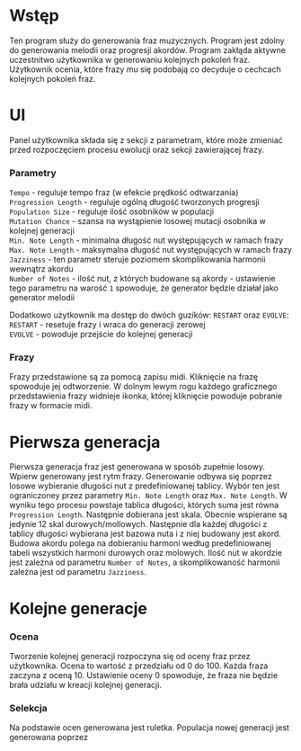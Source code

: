 # Wstęp

Ten program służy do generowania fraz muzycznych. Program jest zdolny do generowania melodii oraz progresji akordów. Program zakłąda aktywne uczestnitwo użytkownika w generowaniu kolejnych pokoleń fraz. Użytkownik ocenia, które frazy mu się podobają co decyduje o cechcach kolejnych pokoleń fraz.

# UI

Panel użytkownika składa się z sekcji z parametram, które może zmieniać przed rozpoczęciem procesu ewolucji oraz sekcji zawierającej frazy. 

### Parametry

``Tempo`` - reguluje tempo fraz (w efekcie prędkość odtwarzania)   
``Progression Length`` - reguluje ogólną długość tworzonych progresji   
``Population Size`` - reguluje ilość osobników w populacji   
``Mutation Chance`` - szansa na wystąpienie losowej mutacji osobnika w kolejnej generacji   
``Min. Note Length`` - minimalna długość nut występujących w ramach frazy   
``Max. Note Length`` - maksymalna długość nut występujących w ramach frazy   
``Jazziness`` - ten parametr steruje poziomem skomplikowania harmonii wewnątrz akordu   
``Number of Notes`` - ilość nut, z których budowane są akordy - ustawienie tego parametru na warość ``1`` spowoduje, że generator będzie działał jako generator melodii   

Dodatkowo użytkownik ma dostęp do dwóch guzików: ``RESTART`` oraz ``EVOLVE``:    
``RESTART`` - resetuje frazy i wraca do generacji zerowej   
``EVOLVE`` - powoduje przejście do kolejnej generacji   

### Frazy

Frazy przedstawione są za pomocą zapisu midi. Kliknięcie na frazę spowoduje jej odtworzenie. W dolnym lewym rogu każdego graficznego przedstawienia frazy widnieje ikonka, której kliknięcie powoduje pobranie frazy w formacie midi.

# Pierwsza generacja

Pierwsza generacja fraz jest generowana w sposób zupełnie losowy. Wpierw generowany jest rytm frazy. Generowanie odbywa się poprzez losowe wybieranie długości nut z predefiniowanej tablicy. Wybór ten jest ograniczoney przez parametry ``Min. Note Length`` oraz ``Max. Note Length``. W wyniku tego procesu powstaje tablica długości, których suma jest równa ``Progression Length``. Następnie dobierana jest skala. Obecnie wspierane są jedynie 12 skal durowych/mollowych. Następnie dla każdej długości z tablicy długości wybierana jest bazowa nuta i z niej budowany jest akord. Budowa akordu polega na dobieraniu harmoni według predefiniowanej tabeli wszystkich harmoni durowych oraz molowych. Ilość nut w akordzie jest zależna od parametru ``Number of Notes``, a skomplikowaność harmonii zależna jest od parametru ``Jazziness``. 

# Kolejne generacje

### Ocena

Tworzenie kolejnej generacji rozpoczyna się od oceny fraz przez użytkownika. Ocena to wartość z przedziału od 0 do 100. Każda fraza zaczyna z oceną 10. Ustawienie oceny 0 spowoduje, że fraza nie będzie brała udziału w kreacji kolejnej generacji.

### Selekcja

Na podstawie ocen generowana jest ruletka. Populacja nowej generacji jest generowana poprzez 
